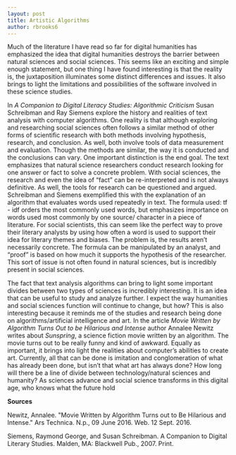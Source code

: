 ```yaml
---
layout: post
title: Artistic Algorithms
author: rbrooks6
---
```


Much of the literature I have read so far for digital humanities has emphasized the idea that digital humanities destroys the barrier between natural sciences and social sciences. This seems like an exciting and simple enough statement, but one thing I have found interesting is that the reality is, the juxtaposition illuminates some distinct differences and issues. It also brings to light the limitations and possibilities of the software involved in these science studies.

In *A Companion to Digital Literacy Studies: Algorithmic Criticism* Susan Schreibman and Ray Siemens explore the history and realities of text analysis with computer algorithms. One reality is that although exploring and researching social sciences often follows a similar method of other forms of scientific research with both methods involving  hypothesis, research, and conclusion. As well, both involve tools of data measurement and evaluation. Though the methods are similar, the way it is conducted and the conclusions can vary. One important distinction is the end goal. The text emphasizes that natural science researchers conduct research looking for one answer or fact to solve a concrete problem. With social sciences, the research and even the idea of “fact” can be re-interpreted and is not always definitive. As well, the tools for research can be questioned and argued. Schreibman and Siemens exemplified this with the explanation of an algorithm that evaluates words used repeatedly in text. The formula used: tf - idf orders the most commonly used words, but emphasizes importance on words used most commonly by one source/ character in a piece of literature. For social scientists, this can seem like the perfect way to prove their literary analysts by using how often a word is used to support their idea for literary themes and biases. The problem is, the results aren’t necessarily concrete. The formula can be manipulated by an analyst, and “proof” is based on how much it supports the hypothesis of the researcher. This sort of issue is not often found in natural sciences, but is incredibly present in social sciences.

The fact that text analysis algorithms can bring to light some important divides between two types of sciences is incredibly interesting. It is an idea that can be useful to study and analyze further. I expect the way humanities and social sciences function will continue to change, but how? This is also interesting because it reminds me of the studies and research being done on algorithms/artificial intelligence and art. In the article *Movie Written by Algorithm Turns Out to be Hilarious and Intense* author Annalee Newitz writes about *Sunspring*, a science fiction movie written by an algorithm. The movie turns out to be really funny and kind of awkward. Equally as important, it brings into light the realities about computer’s abilities to create art. Currently, all that can be done is imitation and conglomeration of what has already been done, but isn’t that what art has always done? How long will there be a line of divide between technology/natural sciences and humanity? As sciences advance and social science transforms in this digital age, who knows what the future hold




**Sources**

Newitz, Annalee. "Movie Written by Algorithm Turns out to Be Hilarious and Intense." Ars Technica. N.p., 09 June 2016. Web. 12 Sept. 2016.

Siemens, Raymond George, and Susan Schreibman. A Companion to Digital Literary Studies. Malden, MA: Blackwell Pub., 2007. Print.

